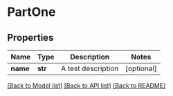 # PartOne

## Properties
Name | Type | Description | Notes
------------ | ------------- | ------------- | -------------
**name** | **str** | A test description | [optional] 

[[Back to Model list]](../README.md#documentation-for-models) [[Back to API list]](../README.md#documentation-for-api-endpoints) [[Back to README]](../README.md)

